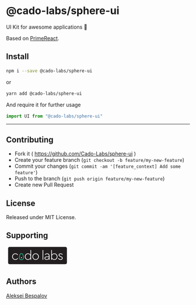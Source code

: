 # @cado-labs/sphere-ui

UI Kit for awesome applications :nail_care:

Based on [PrimeReact](https://www.primefaces.org/primereact/).

## Install

```sh
npm i --save @cado-labs/sphere-ui
```

or

```sh
yarn add @cado-labs/sphere-ui
```

And require it for further usage
```js
import UI from "@cado-labs/sphere-ui"
```

---

## Contributing

- Fork it ( https://github.com/Cado-Labs/sphere-ui )
- Create your feature branch (`git checkout -b feature/my-new-feature`)
- Commit your changes (`git commit -am '[feature_context] Add some feature'`)
- Push to the branch (`git push origin feature/my-new-feature`)
- Create new Pull Request

## License

Released under MIT License.

## Supporting

<a href="https://github.com/Cado-Labs">
  <img src="https://github.com/Cado-Labs/cado-labs-logos/blob/main/cado_labs_logo.png" alt="Supported by Cado Labs" />
</a>

## Authors

[Aleksei Bespalov](https://github.com/nulldef)
